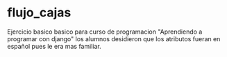 # flujo_cajas

Ejercicio basico basico para curso de programacion "Aprendiendo a programar con django" los alumnos desidieron que los atributos fueran en español pues le era mas familiar.
